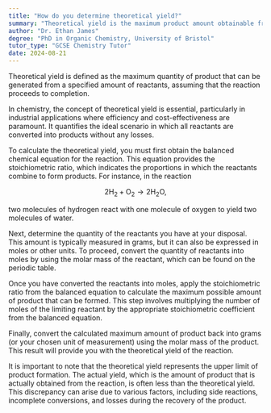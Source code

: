 ```yaml
---
title: "How do you determine theoretical yield?"
summary: "Theoretical yield is the maximum product amount obtainable from a specific quantity of reactant, calculated to assess potential output in chemical reactions."
author: "Dr. Ethan James"
degree: "PhD in Organic Chemistry, University of Bristol"
tutor_type: "GCSE Chemistry Tutor"
date: 2024-08-21
---
```


Theoretical yield is defined as the maximum quantity of product that can be generated from a specified amount of reactants, assuming that the reaction proceeds to completion.

In chemistry, the concept of theoretical yield is essential, particularly in industrial applications where efficiency and cost-effectiveness are paramount. It quantifies the ideal scenario in which all reactants are converted into products without any losses.

To calculate the theoretical yield, you must first obtain the balanced chemical equation for the reaction. This equation provides the stoichiometric ratio, which indicates the proportions in which the reactants combine to form products. For instance, in the reaction 

$$
2 \text{H}_2 + \text{O}_2 \rightarrow 2 \text{H}_2\text{O},
$$ 

two molecules of hydrogen react with one molecule of oxygen to yield two molecules of water.

Next, determine the quantity of the reactants you have at your disposal. This amount is typically measured in grams, but it can also be expressed in moles or other units. To proceed, convert the quantity of reactants into moles by using the molar mass of the reactant, which can be found on the periodic table.

Once you have converted the reactants into moles, apply the stoichiometric ratio from the balanced equation to calculate the maximum possible amount of product that can be formed. This step involves multiplying the number of moles of the limiting reactant by the appropriate stoichiometric coefficient from the balanced equation.

Finally, convert the calculated maximum amount of product back into grams (or your chosen unit of measurement) using the molar mass of the product. This result will provide you with the theoretical yield of the reaction.

It is important to note that the theoretical yield represents the upper limit of product formation. The actual yield, which is the amount of product that is actually obtained from the reaction, is often less than the theoretical yield. This discrepancy can arise due to various factors, including side reactions, incomplete conversions, and losses during the recovery of the product.
    